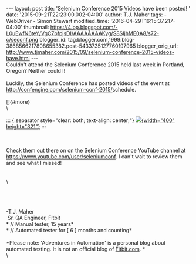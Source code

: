 \-\-- layout: post title: \'Selenium Conference 2015 Videos have been
posted! \' date: \'2015-09-21T22:23:00.002-04:00\' author: T.J. Maher
tags: - WebDriver - Simon Stewart modified\_time:
\'2016-04-29T16:15:37.217-04:00\' thumbnail:
https://4.bp.blogspot.com/-L0uEwfN6teY/VgC7bfpjsDI/AAAAAAAAKyg/S8SIjhME0A8/s72-c/seconf.png
blogger\_id:
tag:blogger.com,1999:blog-3868566217808655382.post-5433735127760197965
blogger\_orig\_url:
http://www.tjmaher.com/2015/09/selenium-conference-2015-videos-have.html
\-\--\
Couldn\'t attend the Selenium Conference 2015 held last week in
Portland, Oregon? Neither could I!\
\
Luckily, the Selenium Conference has posted videos of the event at
<http://confengine.com/selenium-conf-2015/>schedule.\
\
[]{#more}\
\

::: {.separator style="clear: both; text-align: center;"}
[![](https://4.bp.blogspot.com/-L0uEwfN6teY/VgC7bfpjsDI/AAAAAAAAKyg/S8SIjhME0A8/s400/seconf.png){width="400"
height="321"}](http://4.bp.blogspot.com/-L0uEwfN6teY/VgC7bfpjsDI/AAAAAAAAKyg/S8SIjhME0A8/s1600/seconf.png)
:::

\
\
Check them out there on on the Selenium Conference YouTube channel at
<https://www.youtube.com/user/seleniumconf>. I can\'t wait to review
them and see what I missed!\
\
\
\

\
\
\
-T.J. Maher\
 Sr. QA Engineer, Fitbit\
* // Manual tester, 15 years*\
* // Automated tester for \[ 6 \] months and counting*\
\
*Please note: \'Adventures in Automation\' is a personal blog about
automated testing. It is not an official blog
of [Fitbit.com](http://www.fitbit.com/). *\
\
